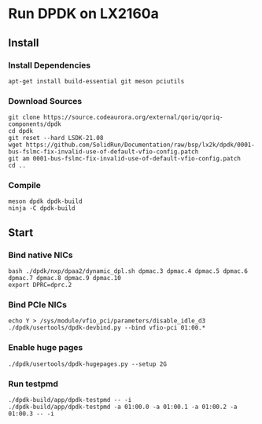 # Run DPDK on LX2160a

## Install

### Install Dependencies

    apt-get install build-essential git meson pciutils

### Download Sources

    git clone https://source.codeaurora.org/external/qoriq/qoriq-components/dpdk
    cd dpdk
    git reset --hard LSDK-21.08
    wget https://github.com/SolidRun/Documentation/raw/bsp/lx2k/dpdk/0001-bus-fslmc-fix-invalid-use-of-default-vfio-config.patch
    git am 0001-bus-fslmc-fix-invalid-use-of-default-vfio-config.patch
    cd ..

### Compile

    meson dpdk dpdk-build
    ninja -C dpdk-build

## Start

### Bind native NICs

    bash ./dpdk/nxp/dpaa2/dynamic_dpl.sh dpmac.3 dpmac.4 dpmac.5 dpmac.6 dpmac.7 dpmac.8 dpmac.9 dpmac.10
    export DPRC=dprc.2

### Bind PCIe NICs

    echo Y > /sys/module/vfio_pci/parameters/disable_idle_d3
    ./dpdk/usertools/dpdk-devbind.py --bind vfio-pci 01:00.*

### Enable huge pages

    ./dpdk/usertools/dpdk-hugepages.py --setup 2G

### Run testpmd

    ./dpdk-build/app/dpdk-testpmd -- -i
    ./dpdk-build/app/dpdk-testpmd -a 01:00.0 -a 01:00.1 -a 01:00.2 -a 01:00.3 -- -i
